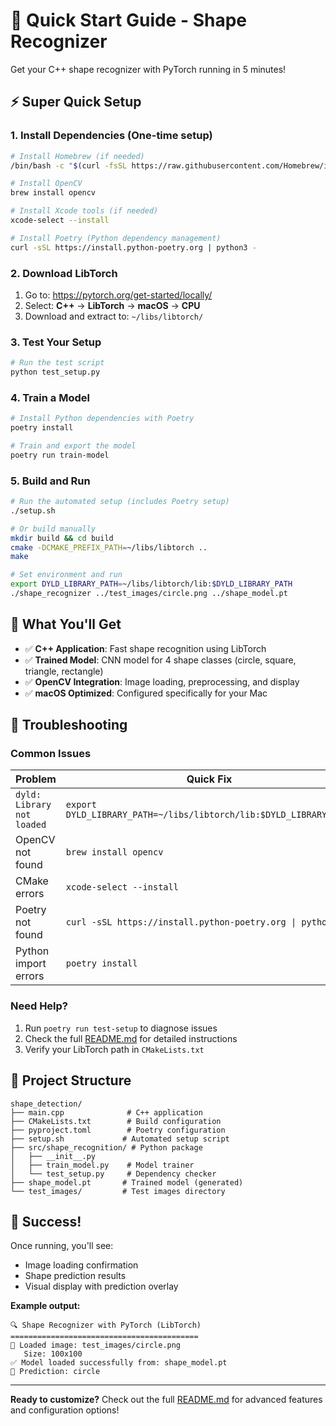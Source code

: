 # 🚀 Quick Start Guide - Shape Recognizer

Get your C++ shape recognizer with PyTorch running in 5 minutes!

## ⚡ Super Quick Setup

### 1. Install Dependencies (One-time setup)

```bash
# Install Homebrew (if needed)
/bin/bash -c "$(curl -fsSL https://raw.githubusercontent.com/Homebrew/install/HEAD/install.sh)"

# Install OpenCV
brew install opencv

# Install Xcode tools (if needed)
xcode-select --install

# Install Poetry (Python dependency management)
curl -sSL https://install.python-poetry.org | python3 -
```

### 2. Download LibTorch

1. Go to: https://pytorch.org/get-started/locally/
2. Select: **C++** → **LibTorch** → **macOS** → **CPU**
3. Download and extract to: `~/libs/libtorch/`

### 3. Test Your Setup

```bash
# Run the test script
python test_setup.py
```

### 4. Train a Model

```bash
# Install Python dependencies with Poetry
poetry install

# Train and export the model
poetry run train-model
```

### 5. Build and Run

```bash
# Run the automated setup (includes Poetry setup)
./setup.sh

# Or build manually
mkdir build && cd build
cmake -DCMAKE_PREFIX_PATH=~/libs/libtorch ..
make

# Set environment and run
export DYLD_LIBRARY_PATH=~/libs/libtorch/lib:$DYLD_LIBRARY_PATH
./shape_recognizer ../test_images/circle.png ../shape_model.pt
```

## 🎯 What You'll Get

- ✅ **C++ Application**: Fast shape recognition using LibTorch
- ✅ **Trained Model**: CNN model for 4 shape classes (circle, square, triangle, rectangle)
- ✅ **OpenCV Integration**: Image loading, preprocessing, and display
- ✅ **macOS Optimized**: Configured specifically for your Mac

## 🔧 Troubleshooting

### Common Issues

| Problem | Quick Fix |
|---------|-----------|
| `dyld: Library not loaded` | `export DYLD_LIBRARY_PATH=~/libs/libtorch/lib:$DYLD_LIBRARY_PATH` |
| OpenCV not found | `brew install opencv` |
| CMake errors | `xcode-select --install` |
| Poetry not found | `curl -sSL https://install.python-poetry.org \| python3 -` |
| Python import errors | `poetry install` |

### Need Help?

1. Run `poetry run test-setup` to diagnose issues
2. Check the full [README.md](README.md) for detailed instructions
3. Verify your LibTorch path in `CMakeLists.txt`

## 📁 Project Structure

```
shape_detection/
├── main.cpp              # C++ application
├── CMakeLists.txt        # Build configuration
├── pyproject.toml        # Poetry configuration
├── setup.sh             # Automated setup script
├── src/shape_recognition/ # Python package
│   ├── __init__.py
│   ├── train_model.py    # Model trainer
│   └── test_setup.py     # Dependency checker
├── shape_model.pt       # Trained model (generated)
└── test_images/         # Test images directory
```

## 🎉 Success!

Once running, you'll see:
- Image loading confirmation
- Shape prediction results
- Visual display with prediction overlay

**Example output:**
```
🔍 Shape Recognizer with PyTorch (LibTorch)
==========================================
📸 Loaded image: test_images/circle.png
   Size: 100x100
✅ Model loaded successfully from: shape_model.pt
🎯 Prediction: circle
```

---

**Ready to customize?** Check out the full [README.md](README.md) for advanced features and configuration options! 